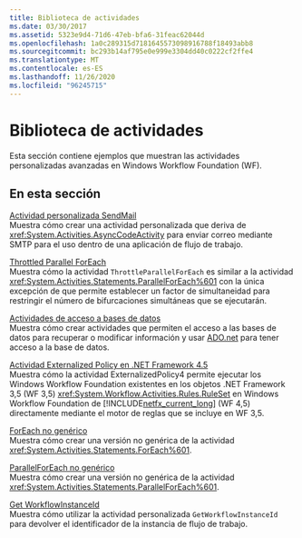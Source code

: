 ```yaml
---
title: Biblioteca de actividades
ms.date: 03/30/2017
ms.assetid: 5323e9d4-71d6-47eb-bfa6-31feac62044d
ms.openlocfilehash: 1a0c289315d7181645573098916788f18493abb8
ms.sourcegitcommit: bc293b14af795e0e999e3304dd40c0222cf2ffe4
ms.translationtype: MT
ms.contentlocale: es-ES
ms.lasthandoff: 11/26/2020
ms.locfileid: "96245715"
---
```

# <a name="activity-library"></a>Biblioteca de actividades

Esta sección contiene ejemplos que muestran las actividades personalizadas avanzadas en Windows Workflow Foundation (WF).  
  
## <a name="in-this-section"></a>En esta sección

 [Actividad personalizada SendMail](sendmail-custom-activity.md)  
 Muestra cómo crear una actividad personalizada que deriva de <xref:System.Activities.AsyncCodeActivity> para enviar correo mediante SMTP para el uso dentro de una aplicación de flujo de trabajo.  
  
 [Throttled Parallel ForEach](throttled-parallel-foreach.md)  
 Muestra cómo la actividad `ThrottleParallelForEach` es similar a la actividad <xref:System.Activities.Statements.ParallelForEach%601> con la única excepción de que permite establecer un factor de simultaneidad para restringir el número de bifurcaciones simultáneas que se ejecutarán.
  
 [Actividades de acceso a bases de datos](database-access-activities.md)  
 Muestra cómo crear actividades que permiten el acceso a las bases de datos para recuperar o modificar información y usar [ADO.net](../../data/adonet/index.md) para tener acceso a la base de datos.  
  
 [Actividad Externalized Policy en .NET Framework 4.5](externalized-policy-activity-in-net-framework-4-5.md)  
 Muestra cómo la actividad ExternalizedPolicy4 permite ejecutar los Windows Workflow Foundation existentes en los objetos .NET Framework 3,5 (WF 3,5) <xref:System.Workflow.Activities.Rules.RuleSet> en Windows Workflow Foundation de [!INCLUDE[netfx_current_long](../../../../includes/netfx-current-long-md.md)] (WF 4,5) directamente mediante el motor de reglas que se incluye en WF 3,5.
  
 [ForEach no genérico](non-generic-foreach.md)  
 Muestra cómo crear una versión no genérica de la actividad <xref:System.Activities.Statements.ForEach%601>.  
  
 [ParallelForEach no genérico](non-generic-parallelforeach.md)  
 Muestra cómo crear una versión no genérica de la actividad <xref:System.Activities.Statements.ParallelForEach%601>.  
  
 [Get WorkflowInstanceId](get-workflowinstanceid.md)  
 Muestra cómo utilizar la actividad personalizada `GetWorkflowInstanceId` para devolver el identificador de la instancia de flujo de trabajo.
